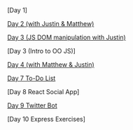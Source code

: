 [Day 1]

[Day 2 (with Justin &  Matthew)](https://github.com/matthewbinshtok/webdemo)

[Day 3 (JS DOM manipulation with Justin)](https://github.com/pacqu/CUNY2xAssignment3)

[Day 3 (Intro to OO JS)]

[Day 4 (with Matthew & Justin)](https://github.com/pacqu/jukejukebox)

[Day 7 To-Do List](https://github.com/nsohn/to_do_list)

[Day 8 React Social App]

[Day 9 Twitter Bot](https://github.com/nsohn/twitter_bot)

[Day 10 Express Exercises]